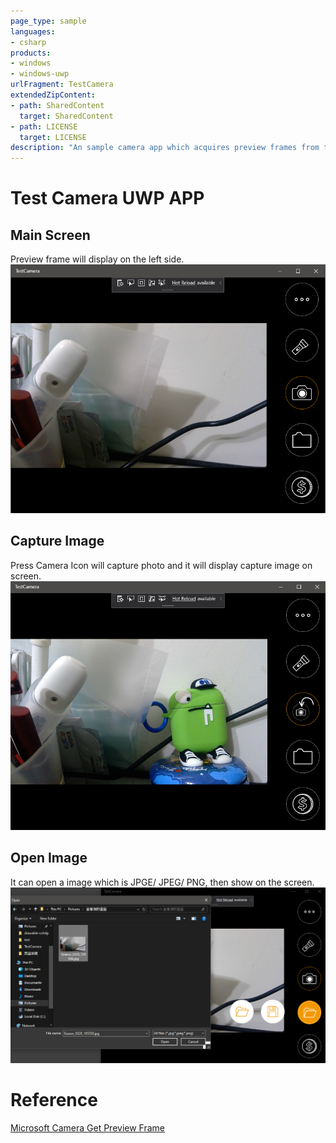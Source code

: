 ```yaml
---
page_type: sample
languages:
- csharp
products:
- windows
- windows-uwp
urlFragment: TestCamera
extendedZipContent:
- path: SharedContent
  target: SharedContent
- path: LICENSE
  target: LICENSE
description: "An sample camera app which acquires preview frames from the camera stream for further processing.Also can capture photo, opne image and show on screen, save caputre image."
---
```


# Test Camera UWP APP

## Main Screen 
Preview frame will display on the left side.
![image](https://github.com/jawei1990/UWP_APP/blob/master/sample/TestCamera/Ref%20Img/screenMainPage.PNG)

## Capture Image
Press Camera Icon will capture photo and it will display capture image on screen.
![image](https://github.com/jawei1990/UWP_APP/blob/master/sample/TestCamera/Ref%20Img/capture.PNG)

## Open Image 
It can open a image which is JPGE/ JPEG/ PNG, then show on the screen.
![image](https://github.com/jawei1990/UWP_APP/blob/master/sample/TestCamera/Ref%20Img/open.PNG)

# Reference 
[Microsoft Camera Get Preview Frame](https://github.com/microsoft/Windows-universal-samples/tree/master/archived/CameraGetPreviewFrame)